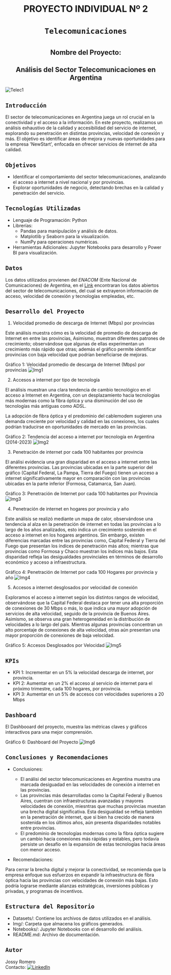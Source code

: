 # <h1 align=center> **PROYECTO INDIVIDUAL Nº 2** </h1>

# <h1 align=center>**`Telecomunicaciones`**</h1>

# <h2 align=center> Nombre del Proyecto:</h2>
<h2 align=center>Análisis del Sector Telecomunicaciones en Argentina</h2>

![Telec1](Img/telec_3.png)

## ```Introducción```

El sector de telecomunicaciones en Argentina juega un rol crucial en la conectividad y el acceso a la información. En este proyecto, realizamos un análisis exhaustivo de la calidad y accesibilidad del servicio de internet, explorando su penetración en distintas provincias, velocidad de conexión y más. El objetivo es identificar áreas de mejora y nuevas oportunidades para la empresa 'NewStart', enfocada en ofrecer servicios de internet de alta calidad.

## ```Objetivos```
- Identificar el comportamiento del sector telecomunicaciones, analizando el acceso a internet a nivel nacional y por provincias.
- Explorar oportunidades de negocio, detectando brechas en la calidad y penetración del servicio.

## ```Tecnologías Utilizadas```
- Lenguaje de Programación: Python
- Librerías:
    - Pandas para manipulación y análisis de datos.
    - Matplotlib y Seaborn para la visualización.
    - NumPy para operaciones numéricas.
- Herramientas Adicionales: Jupyter Notebooks para desarrollo y Power BI para visualización.

## ```Datos```
Los datos utilizados provienen del *ENACOM* (Ente Nacional de Comunicaciones) de Argentina, en el [Link](https://indicadores.enacom.gob.ar/datos-abiertos) encontraran los datos abiertos del sector de telecomunicaciones, del cual se extrayeron información de acceso, velocidad de conexión y tecnologías empleadas, etc.

## ```Desarrollo del Proyecto```
1. Velocidad promedio de descarga de Internet (Mbps) por provincias

Este análisis muestra cómo es la velocidad de promedio de descarga de Internet en entre las provincias, Asimismo, muestran diferentes patrones de crecimiento; observándose que algunas de ellas experimentan un crecimiento más rápido que otras; además el gráfico permite identificar provincias con baja velocidad que podrían beneficiarse de mejoras.

Gráfico 1: Velocidad promedio de descarga de Internet (Mbps) por provincias
![Img1](Img/grafico_1.png)

2. Accesos a internet por tipo de tecnología

El análisis muestran una clara tendencia de cambio tecnológico en el acceso a Internet en Argentina, con un desplazamiento hacia tecnologías más modernas como la fibra óptica y una disminución del uso de tecnologías más antiguas como ADSL.

La adopción de fibra óptica y el predominio del cablemodem sugieren una demanda creciente por velocidad y calidad en las conexiones, los cuales podrían traducirse en oportunidades de mercado en las provincias.

Gráfico 2: Tendencia del acceso a internet por tecnología en Argentina (2014-2023)
![Img2](Img/grafico_2.png)

3. Penetración de internet por cada 100 habitantes por provincia

El análisi evidencia una gran disparidad en el acceso a internet entre las diferentes provincias. Las provincias ubicadas en la parte superior del gráfico (Capital Federal, La Pampa, Tierra del Fuego) tienen un acceso a internet significativamente mayor en comparación con las provincias ubicadas en la parte inferior (Formosa, Catamarca, San Juan).


Gráfico 3: Penetración de Internet por cada 100 habitantes por Provincia
![Img3](Img/grafico_3.png)

4. Penetración de internet en hogares por provincia y año

Este análisis se realizó mediante un mapa de calor, observándose una tendencia al alza en la penetración de internet en todas las provincias a lo largo de los años analizados, esto indica un crecimiento sostenido en el acceso a internet en los hogares argentinos. Sin embargo, existen diferencias marcadas entre las provincias como, Capital Federal y Tierra del Fuego que presentan los índices de penetración más altos; mientras que provincias como Formosa y Chaco muestran los índices más bajos. Esta disparidad refleja las desigualdades provinciales en términos de desarrollo económico y acceso a infraestructura.


Gráfico 4: Penetración de Internet por cada 100 Hogares por provincia y año
![Img4](Img/grafico_4.png)

5. Accesos a internet desglosados por velocidad de conexión

Exploramos el acceso a internet según los distintos rangos de velocidad, observándose que la Capital Federal destaca por tener una alta proporción de conexiones de 30 Mbps o más, lo que indica una mayor adopción de servicios de alta velocidad, seguido de la provincia de Buenos Aires. Asimismo, se observa una gran heterogeneidad en la distribución de velocidades a lo largo del país. Mientras algunas provincias concentran un alto porcentaje de conexiones de alta velocidad, otras aún presentan una mayor proporción de conexiones de baja velocidad.

Gráfico 5: Accesos Desglosados por Velocidad
![Img5](Img/grafico_5.png)

## ```KPIs```
- KPI 1: Incrementar en un 5% la velocidad descarga de internet, por provincia.
- KPI 2: Aumentar en un 2% el acceso al servicio de internet para el próximo trimestre, cada 100 hogares, por provincia.
- KPI 3: Aumentar en un 5% de accesos con velocidades superiores a 20 Mbps 

## ```Dashboard```
El Dashbooard del proyecto, muestra las métricas claves y gráficos interactivos para una mejor comprensión.

Gráfico 6: Dashboard del Proyecto
![Img6](Img/grafico_6.png)

## ```Conclusiones y Recomendaciones```

- Conclusiones: 
    - El análisi del sector telecomunicaciones en Argentina muestra una marcada desiguadad en las velocidades de conexión a internet en las provincias.
    - Las provincias más desarrolladas como la Capital Federal y Buenos Aires, cuentran con infraestructuras avanzadas y mayores velocidades de conexión, miesntras que muchas provincias muestan una brecha digital significativa. Esta desigualdad se refleja también en la penetración de internet, que si bien ha crecido de manera sostenida en los últimos años, aún presenta disparidades notables entre provincias.
    - El predominio de tecnologías modernas como la fibra óptica sugiere un cambio hacia conexiones más rápidas y estables, pero todavía persiste un desafío en la expansión de estas tecnologías hacia áreas con menor acceso.

- Recomendaciones:

Para cerrar la brecha digital y mejorar la conectividad, se recomienda que la empresa enfoque sus esfuerzos en expandir la infraestructura de fibra óptica hacia las provincias con velocidades de conexión más bajas. Esto podría lograrse mediante alianzas estratégicas, inversiones públicas y privadas, y programas de incentivos.

## ```Estructura del Repositorio```
- Datasets/: Contiene los archivos de datos utilizados en el análisis.
- Img/: Carpeta que almacena los gráficos generados.
- Notebooks/: Jupyter Notebooks con el desarrollo del análisis.
- README.md: Archivo de documentación.

## ```Autor```
Jossy Romero 
<br/>
Contacto: [![LinkedIn](https://img.shields.io/badge/linkedin-%231DA1F2.svg?style=for-the-badge&logo=linkedin&logoColor=white)](https://www.linkedin.com/in/jossy-romero-villanueva-31b11657/)

